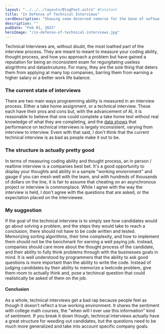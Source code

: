 ```yaml
---
layout: "../../../layouts/BlogPost.astro" #Constant
title: "In Defense of Technical Interviews"
cardDescription: "Showing some deserved remorse for the bane of software developer interviewees"
description: ""
pubDate: "Feb 01, 2023"
heroImage: "/in-defense-of-technical-interviews.jpg"
---
```


Technical Interviews are, without doubt, the most loathed part of the interview process. They are meant to meant to measure your coding ability, thought process, and how you approach a problem but have gained a reputation for being an inconsistent exam for regurgitating useless alogrithms and datastrcutures. For many, they are the sole thing that deters them from applying at many top companies, barring them from earning a higher salary or a better work life balance. 

### The current state of interviews
There are two main ways programming ability is measured in an interview process. Either a take home assignment, or a technical interview. These each have their pros and cons but, with the advancement of AI, it is reasonable to believe that one could complete a take home test without real knowledge of what they are completing, and the [data shows](https://interviewing.io/blog/technical-interview-performance-is-kind-of-arbitrary-heres-the-data) that performance on technical interviews is largely inconsistent, varying from interview to interview. Evem with that said, I don't think that the current technical interview is as bad as people make it out to be.

### The structure is actually pretty good
In terms of measuring coding ability and thought process, an in person / realtime interview is a companies best bet. It's a good opportunity to display your thoughts and ability in a sample "working enviornment" and gauge if you can mesh well with the team, and with hundreds of thousands of dollars on the line, it is fair to assume that cheating on an asynchronous project or interview is commonplace. While I agree with the way the interview is held, I don't agree with the questions that are asked, or the expectation placed on the interviewee.

### My suggestion
If the goal of the technical interview is to simply see how candidates would go about solving a problem, and the steps they would take to reach a conclusion, there should not have to be code written and tested. Memorizing sorting algorithms, their time complexity, and how to implement them should not be the benchmark for earning a well paying job. Instead, companies should care more about the thought process of the candidate, and their ability to fully think problems through with the businesses goals in mind. It is well understood by programmers that the ability to ask good questions is more important than the ability to write the code. Instead of judging candidates by their ability to memorize a leetcode problem, give them room to actually think and, pose a techincal question that could realistically be asked of them on the job.

#### Conclusion

As a whole, technical interviews get a bad rap because people feel as though it doesn't reflect a true working environment. It shares the sentiment with college math courses, the "when will I ever use this information" kind of sentiment. If you break it down though, technical interviews actually have a great structure for weeding out candidates, but the questions need to be much more generalized and take into account specific company goals.


